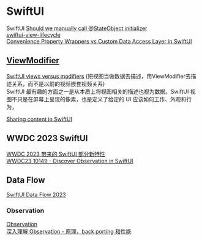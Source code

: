 # SwiftUI
SwiftUI
[Should we manually call @StateObject initializer](https://sarunw.com/posts/manually-initialize-stateobject/) <br>
[swiftui-view-lifecycle](https://github.com/ole/swiftui-view-lifecycle) <br>
[Convenience Property Wrappers vs Custom Data Access Layer in SwiftUI](https://azamsharp.com/2023/07/15/property-wrappers-vs-data-access-layer.html) <br>

## [ViewModifier](https://developer.apple.com/documentation/swiftui/viewmodifier)
[SwiftUI views versus modifiers](https://www.swiftbysundell.com/articles/swiftui-views-versus-modifiers/) (把视图当做数据去描述，用ViewModifier去描述关系，而不是以前的视频嵌套视频关系)<br>
SwiftUI 最有趣的方面之一是从本质上将视图相关的描述也视为数据。SwiftUI 视图不只是在屏幕上呈现的像素，也是定义了给定的 UI 应该如何工作、外观和行为，<br>


[Sharing content in SwiftUI](https://swiftwithmajid.com/2023/03/28/sharing-content-in-swiftui/) <br>


## WWDC 2023 SwiftUI 
[WWDC 2023 带来的 SwiftUI 部分新特性](https://juejin.cn/post/7241502656207962172) <br>
[WWDC23 10149 - Discover Observation in SwiftUI](https://xiaozhuanlan.com/topic/5023861974) <br>


## Data Flow
[SwiftUI Data Flow 2023](https://troz.net/post/2023/swiftui-data-flow-2023/#update-1) <br>


### Observation
[Observation](https://github.com/apple/swift/tree/main/stdlib/public/Observation/Sources/Observation) <br>
[深入理解 Observation - 原理，back porting 和性能](https://onevcat.com/2023/08/observation-framework/) <br>
